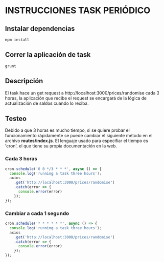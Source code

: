 # INSTRUCCIONES TASK PERIÓDICO

## Instalar dependencias
```npm install```
## Correr la aplicación de task
```grunt```
## Descripción
El task hace un get request a http://localhost:3000/prices/randomise cada 3 horas, la aplicación que recibe el request se encargará de la lógica de actualización de saldos cuando lo reciba.
## Testeo
Debido a que 3 horas es mucho tiempo, si se quiere probar el funcionamiento rápidamente se puede cambiar el siguiente método en el archivo **routes/index.js**. El lenguaje usado para especifiar el tiempo es 'cron', el que tiene su propia documentación en la web.

### Cada 3 horas
```js
cron.schedule('0 0 */3 * * *', async () => {
  console.log('running a task three hours');
  axios
    .get('http://localhost:3000/prices/randomise')
    .catch(error => {
      console.error(error)
    });
});
```
### Cambiar a cada 1 segundo
```js
cron.schedule('* * * * * *', async () => {
  console.log('running a task three hours');
  axios
    .get('http://localhost:3000/prices/randomise')
    .catch(error => {
      console.error(error)
    });
});
```